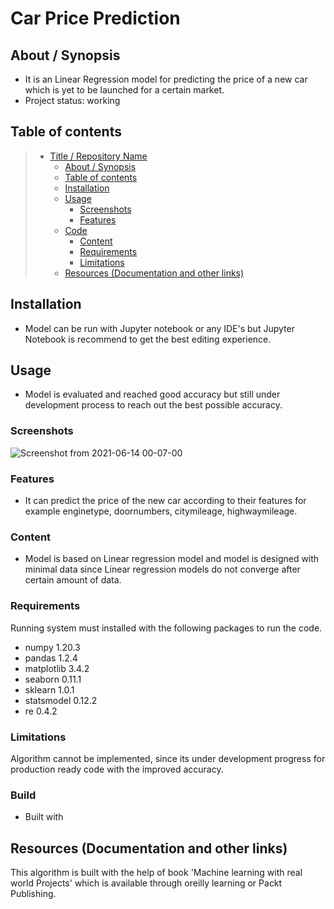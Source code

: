 # Car Price Prediction

## About / Synopsis

* It is an Linear Regression model for predicting the price of a new car which is yet to be launched for a certain market.
* Project status: working


## Table of contents

> * [Title / Repository Name](#title--repository-name)
>   * [About / Synopsis](#about--synopsis)
>   * [Table of contents](#table-of-contents)
>   * [Installation](#installation)
>   * [Usage](#usage)
>     * [Screenshots](#screenshots)
>     * [Features](#features)
>   * [Code](#code)
>     * [Content](#content)
>     * [Requirements](#requirements)
>     * [Limitations](#limitations)
>   * [Resources (Documentation and other links)](#resources-documentation-and-other-links)
>   

## Installation
* Model can be run with Jupyter notebook or any IDE's but Jupyter Notebook is recommend to get the best editing experience.

## Usage
* Model is evaluated and reached good accuracy but still under development process to reach out the best possible accuracy. 


### Screenshots
![Screenshot from 2021-06-14 00-07-00](https://user-images.githubusercontent.com/49080561/121823270-7b48bf00-cca4-11eb-8788-cd2ba7a535c3.png)


### Features
* It can predict the price of the new car according to their features for example enginetype, doornumbers, citymileage, highwaymileage.


### Content
* Model is based on Linear regression model and model is designed with minimal data since Linear regression models do not converge after certain amount of data.



### Requirements
Running system must installed with the following packages to run the code.
* numpy 1.20.3
* pandas 1.2.4
* matplotlib 3.4.2 
* seaborn 0.11.1  
* sklearn 1.0.1 
* statsmodel 0.12.2 
* re 0.4.2

### Limitations
Algorithm cannot be implemented, since its under development progress for production ready code with the improved accuracy.

### Build
* Built with 

## Resources (Documentation and other links)
This algorithm is built with the help of book 'Machine learning with real world Projects' which is available through oreilly learning or Packt Publishing.

